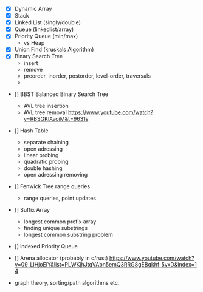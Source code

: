 

- [x] Dynamic Array
- [x] Stack
- [x] Linked List (singly/double)
- [x] Queue (linkedlist/array)
- [x] Priority Queue (min/max)
    - vs Heap
- [x] Union Find (kruskals Algorithm)
- [x] Binary Search Tree
    - insert
    - remove
    - preorder, inorder, postorder, level-order, traversals
    - 
- [] BBST Balanced Binary Search Tree
    - AVL tree insertion
    - AVL tree removal
https://www.youtube.com/watch?v=RBSGKlAvoiM&t=9631s
- [] Hash Table
    - separate chaining
    - open adressing
    - linear probing
    - quadratic probing
    - double hashing
    - open adressing removing
- [] Fenwick Tree range queries
    - range queries, point updates
- [] Suffix Array
    - longest common prefix array
    - finding unique substrings
    - longest common substring problem
- [] indexed Priority Queue
- [] Arena allocator (probably in c/rust)
https://www.youtube.com/watch?v=09_LlHjoEiY&list=PLWKjhJtqVAbn5emQ3RRG8gEBqkhf_5vxD&index=14

- graph theory, sorting/path algorithms etc.